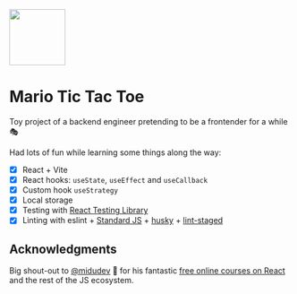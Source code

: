 <img src="public/mario.ico" width="100">

# Mario Tic Tac Toe

Toy project of a backend engineer pretending to be a frontender for a while 🎭

Had lots of fun while learning some things along the way: 

- [x] React + Vite
- [x] React hooks: `useState`, `useEffect` and `useCallback`
- [x] Custom hook `useStrategy`
- [x] Local storage
- [x] Testing with [React Testing Library](https://testing-library.com/docs/react-testing-library/intro/)
- [x] Linting with eslint + [Standard JS](https://standardjs.com/) + [husky](https://typicode.github.io/husky/) + [lint-staged](https://www.npmjs.com/package/lint-staged)

## Acknowledgments

Big shout-out to [@midudev](https://github.com/midudev) 📣 for his fantastic [free online courses on React](https://www.youtube.com/watch?v=qkzcjwnueLA) and the rest of the JS ecosystem.
